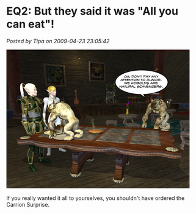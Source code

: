 # EQ2: But they said it was "All you can eat"!

*Posted by Tipa on 2009-04-23 23:05:42*

![allyoucaneat](../../../uploads/2009/04/allyoucaneat.jpg "allyoucaneat")

If you really wanted it all to yourselves, you shouldn't have ordered the Carrion Surprise.

